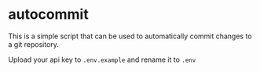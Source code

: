 # autocommit

This is a simple script that can be used to automatically commit changes to a git repository.

Upload your api key to `.env.example` and rename it to `.env`
